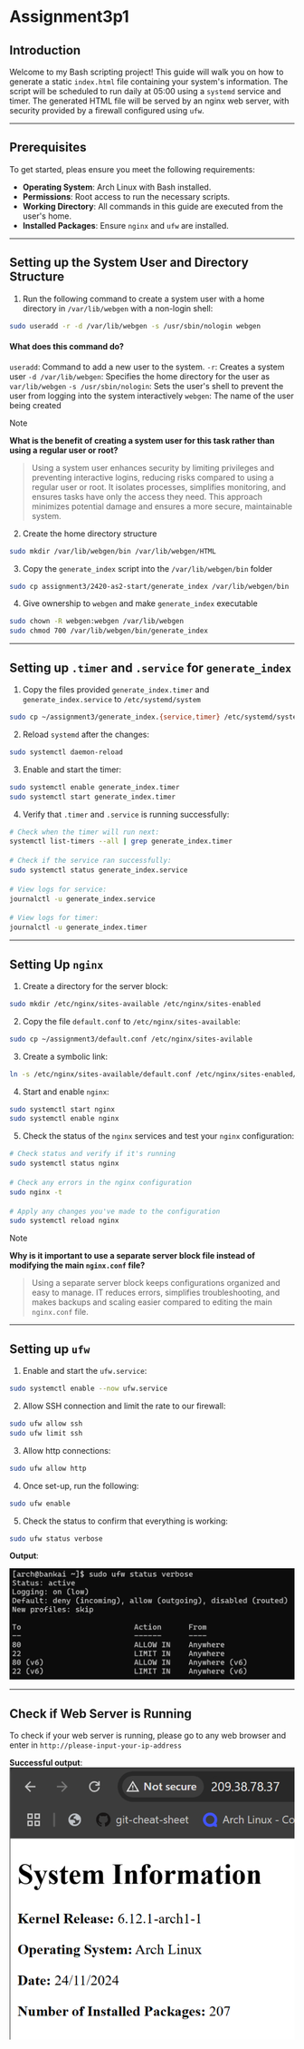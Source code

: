 # Assignment3p1
## Introduction
Welcome to my Bash scripting project! This guide will walk you on how to generate a static `index.html` file containing your system's information. The script will be scheduled to run daily at 05:00 using a `systemd` service and timer. The generated HTML file will be served by an nginx web server, with  security provided by a firewall configured using `ufw`.

---
## Prerequisites
To get started, pleas ensure you meet the following requirements:
- **Operating System**: Arch Linux with Bash installed.
- **Permissions**: Root access to run the necessary scripts.
- **Working Directory**: All commands in this guide are executed from the user's home.
- **Installed Packages**: Ensure `nginx` and `ufw` are installed.
---
## Setting up the System User and Directory Structure
1. Run the following command to create a system user with a home directory in `/var/lib/webgen` with a non-login shell:
```bash
sudo useradd -r -d /var/lib/webgen -s /usr/sbin/nologin webgen
```
#### What does this command do?
`useradd`: Command to add a new user to the system.
`-r`:  Creates a system user 
`-d /var/lib/webgen`:  Specifies the home directory for the user as `var/lib/webgen`
`-s /usr/sbin/nologin`: Sets the user's shell to prevent the user from logging into the system interactively
`webgen`: The name of the user being created

>[!NOTE]
>**What is the benefit of creating a system user for this task rather than using a regular user or root?**
>>Using a system user enhances security by limiting privileges and preventing interactive logins, reducing risks compared to using a regular user or root. It isolates processes, simplifies monitoring, and ensures tasks have only the access they need. This approach minimizes potential damage and ensures a more secure, maintainable system.


2. Create the home directory structure
```bash
sudo mkdir /var/lib/webgen/bin /var/lib/webgen/HTML
```

3.  Copy the `generate_index` script into the `/var/lib/webgen/bin` folder
```bash
sudo cp assignment3/2420-as2-start/generate_index /var/lib/webgen/bin
```

4. Give ownership to `webgen` and make `generate_index` executable
```bash
sudo chown -R webgen:webgen /var/lib/webgen
sudo chmod 700 /var/lib/webgen/bin/generate_index
```

---
## Setting up `.timer` and `.service` for `generate_index`
1. Copy the files provided `generate_index.timer` and `generate_index.service` to `/etc/systemd/system`
```bash
sudo cp ~/assignment3/generate_index.{service,timer} /etc/systemd/system
```

2. Reload `systemd` after the changes:
```bash
sudo systemctl daemon-reload
```

3. Enable and start the timer:
```bash
sudo systemctl enable generate_index.timer
sudo systemctl start generate_index.timer
```

4. Verify that `.timer` and `.service` is running successfully:
```bash
# Check when the timer will run next:
systemctl list-timers --all | grep generate_index.timer

# Check if the service ran successfully:
sudo systemctl status generate_index.service

# View logs for service:
journalctl -u generate_index.service

# View logs for timer:
journalctl -u generate_index.timer
```

---
## Setting Up `nginx`
1. Create a directory for the server block:
```bash
sudo mkdir /etc/nginx/sites-available /etc/nginx/sites-enabled
```

2. Copy the file `default.conf` to `/etc/nginx/sites-available`:
```bash
sudo cp ~/assignment3/default.conf /etc/nginx/sites-avilable
```

3. Create a symbolic link:
```bash
ln -s /etc/nginx/sites-available/default.conf /etc/nginx/sites-enabled/default.conf
```

4. Start and enable `nginx`:
```bash
sudo systemctl start nginx
sudo systemctl enable nginx
```

5. Check the status of the `nginx` services and test your `nginx` configuration:
```bash
# Check status and verify if it's running
sudo systemctl status nginx

# Check any errors in the nginx configuration
sudo nginx -t

# Apply any changes you've made to the configuration
sudo systemctl reload nginx
```

>[!NOTE]
> **Why is it important to use a separate server block file instead of modifying the main `nginx.conf` file?**
> > Using a separate server block keeps configurations organized and easy to manage. IT reduces errors, simplifies troubleshooting, and makes backups and scaling easier compared to editing the main `nginx.conf` file.

---
## Setting up `ufw`
1.  Enable and start the `ufw.service`:
```bash
sudo systemctl enable --now ufw.service
```

2. Allow SSH connection and limit the rate to our firewall:
```bash
sudo ufw allow ssh
sudo ufw limit ssh
```

3. Allow http connections:
```bash
sudo ufw allow http
```

4. Once set-up, run the following:
```bash
sudo ufw enable
```

5. Check the status to confirm that everything is working:
```bash
sudo ufw status verbose
```

**Output**:

![UFW set-up](images/ufw.png)

---
## Check if Web Server is Running
To check if your web server is running, please go to any web browser and enter in `http://please-input-your-ip-address`

**Successful output**:
![successful web server output](images/webserver.png)
